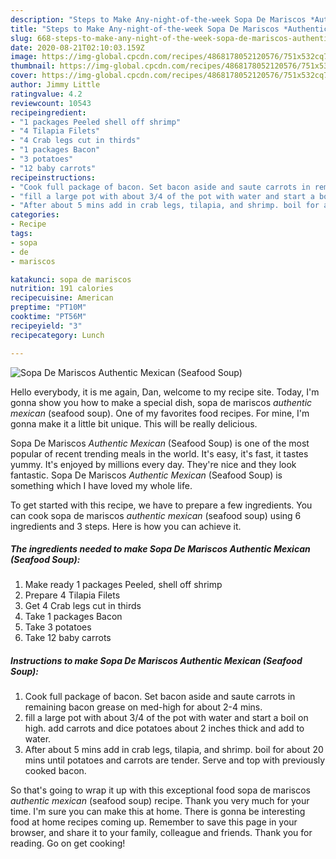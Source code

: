 ```yaml
---
description: "Steps to Make Any-night-of-the-week Sopa De Mariscos *Authentic Mexican* (Seafood Soup)"
title: "Steps to Make Any-night-of-the-week Sopa De Mariscos *Authentic Mexican* (Seafood Soup)"
slug: 668-steps-to-make-any-night-of-the-week-sopa-de-mariscos-authentic-mexican-seafood-soup
date: 2020-08-21T02:10:03.159Z
image: https://img-global.cpcdn.com/recipes/4868178052120576/751x532cq70/sopa-de-mariscos-authentic-mexican-seafood-soup-recipe-main-photo.jpg
thumbnail: https://img-global.cpcdn.com/recipes/4868178052120576/751x532cq70/sopa-de-mariscos-authentic-mexican-seafood-soup-recipe-main-photo.jpg
cover: https://img-global.cpcdn.com/recipes/4868178052120576/751x532cq70/sopa-de-mariscos-authentic-mexican-seafood-soup-recipe-main-photo.jpg
author: Jimmy Little
ratingvalue: 4.2
reviewcount: 10543
recipeingredient:
- "1 packages Peeled shell off shrimp"
- "4 Tilapia Filets"
- "4 Crab legs cut in thirds"
- "1 packages Bacon"
- "3 potatoes"
- "12 baby carrots"
recipeinstructions:
- "Cook full package of bacon. Set bacon aside and saute carrots in remaining bacon grease on med-high for about 2-4 mins."
- "fill a large pot with about 3/4 of the pot with water and start a boil on high. add carrots and dice potatoes about 2 inches thick and add to water."
- "After about 5 mins add in crab legs, tilapia, and shrimp. boil for about 20 mins until potatoes and carrots are tender. Serve and top with previously cooked bacon."
categories:
- Recipe
tags:
- sopa
- de
- mariscos

katakunci: sopa de mariscos 
nutrition: 191 calories
recipecuisine: American
preptime: "PT10M"
cooktime: "PT56M"
recipeyield: "3"
recipecategory: Lunch

---
```



![Sopa De Mariscos *Authentic Mexican* (Seafood Soup)](https://img-global.cpcdn.com/recipes/4868178052120576/751x532cq70/sopa-de-mariscos-authentic-mexican-seafood-soup-recipe-main-photo.jpg)

Hello everybody, it is me again, Dan, welcome to my recipe site. Today, I'm gonna show you how to make a special dish, sopa de mariscos *authentic mexican* (seafood soup). One of my favorites food recipes. For mine, I'm gonna make it a little bit unique. This will be really delicious.

Sopa De Mariscos *Authentic Mexican* (Seafood Soup) is one of the most popular of recent trending meals in the world. It's easy, it's fast, it tastes yummy. It's enjoyed by millions every day. They're nice and they look fantastic. Sopa De Mariscos *Authentic Mexican* (Seafood Soup) is something which I have loved my whole life.




To get started with this recipe, we have to prepare a few ingredients. You can cook sopa de mariscos *authentic mexican* (seafood soup) using 6 ingredients and 3 steps. Here is how you can achieve it.

<!--inarticleads1-->

##### The ingredients needed to make Sopa De Mariscos *Authentic Mexican* (Seafood Soup):

1. Make ready 1 packages Peeled, shell off shrimp
1. Prepare 4 Tilapia Filets
1. Get 4 Crab legs cut in thirds
1. Take 1 packages Bacon
1. Take 3 potatoes
1. Take 12 baby carrots




<!--inarticleads2-->

##### Instructions to make Sopa De Mariscos *Authentic Mexican* (Seafood Soup):

1. Cook full package of bacon. Set bacon aside and saute carrots in remaining bacon grease on med-high for about 2-4 mins.
1. fill a large pot with about 3/4 of the pot with water and start a boil on high. add carrots and dice potatoes about 2 inches thick and add to water.
1. After about 5 mins add in crab legs, tilapia, and shrimp. boil for about 20 mins until potatoes and carrots are tender. Serve and top with previously cooked bacon.




So that's going to wrap it up with this exceptional food sopa de mariscos *authentic mexican* (seafood soup) recipe. Thank you very much for your time. I'm sure you can make this at home. There is gonna be interesting food at home recipes coming up. Remember to save this page in your browser, and share it to your family, colleague and friends. Thank you for reading. Go on get cooking!
